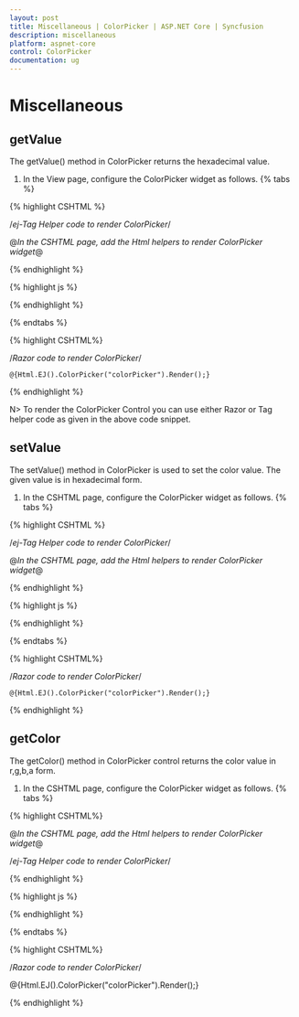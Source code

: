 ```yaml
---
layout: post
title: Miscellaneous | ColorPicker | ASP.NET Core | Syncfusion
description: miscellaneous
platform: aspnet-core
control: ColorPicker
documentation: ug
---
```


# Miscellaneous

## getValue

The getValue() method in ColorPicker returns the hexadecimal value.

1. In the View page, configure the ColorPicker widget as follows.
{% tabs %}

{% highlight CSHTML %}

/*ej-Tag Helper code to render ColorPicker*/

@*In the CSHTML page, add the Html helpers to render ColorPicker widget*@
  <ej-color-picker id="colorPicker" value="#278787"> </ej-color-picker>

{% endhighlight  %}

{% highlight js %}
<script> 
  var ColorObj;
  jQuery(function ($) { 
	ColorObj = $("#colorPicker").ejColorPicker({ value: "#278787" }).data('ejColorPicker');
	ColorObj.getValue();  
  });
</script>

{% endhighlight  %}

{% endtabs %}  

{% highlight CSHTML%}

/*Razor code to render ColorPicker*/

	@{Html.EJ().ColorPicker("colorPicker").Render();}

{% endhighlight %}

N> To render the ColorPicker Control you can use either Razor or Tag helper code as given in the above code snippet.

## setValue

The setValue() method in ColorPicker is used to set the color value. The given value is in hexadecimal form.

1. In the CSHTML page, configure the ColorPicker widget as follows.
{% tabs %}

{% highlight CSHTML %}

/*ej-Tag Helper code to render ColorPicker*/

@*In the CSHTML page, add the Html helpers to render ColorPicker widget*@
  <ej-color-picker id="colorPicker"> </ej-color-picker>

{% endhighlight  %}

{% highlight js %}

 <script>  
	 var ColorObj;
	 jQuery(function ($) {  
	 ColorObj = $("#colorPicker").ejColorPicker().data('ejColorPicker'); 
	 ColorObj.setValue("#278787"); 
	 });
</script>

{% endhighlight  %}

{% endtabs %}

{% highlight CSHTML%}

/*Razor code to render ColorPicker*/

	@{Html.EJ().ColorPicker("colorPicker").Render();}

{% endhighlight %}

## getColor

The getColor() method in ColorPicker control returns the color value in r,g,b,a form.

1. In the CSHTML page, configure the ColorPicker widget as follows.
{% tabs %}

{% highlight CSHTML%}


@*In the CSHTML page, add the Html helpers to render ColorPicker widget*@ 

/*ej-Tag Helper code to render ColorPicker*/

 <ej-color-picker id="colorPicker" value="#278787"> </ej-color-picker>

{% endhighlight  %}

{% highlight js %}
 <script> 
	 var ColorObj; 
	 jQuery(function ($) { 
	 ColorObj = $("#colorPicker").ejColorPicker({value: "#278787" }).data('ejColorPicker'); 
	 ColorObj.getColor();
	 });
</script>


{% endhighlight  %}

{% endtabs %}  

{% highlight CSHTML%}

/*Razor code to render ColorPicker*/

@{Html.EJ().ColorPicker("colorPicker").Render();}

{% endhighlight %}